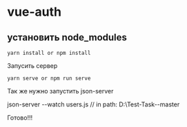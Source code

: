 # vue-auth

## установить node_modules
```
yarn install or npm install
```

Запусить сервер
```
yarn serve or npm run serve
```
Так же нужно запустить json-server

json-server --watch users.js // in path: D:\Test-Task--master

Готово!!!

